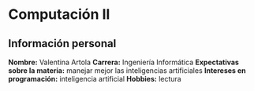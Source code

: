 # Computación II  
## Información personal  
**Nombre:** Valentina Artola
**Carrera:** Ingeniería Informática
**Expectativas sobre la materia:** manejar mejor las inteligencias artificiales
**Intereses en programación:** inteligencia artificial 
**Hobbies:**  lectura
